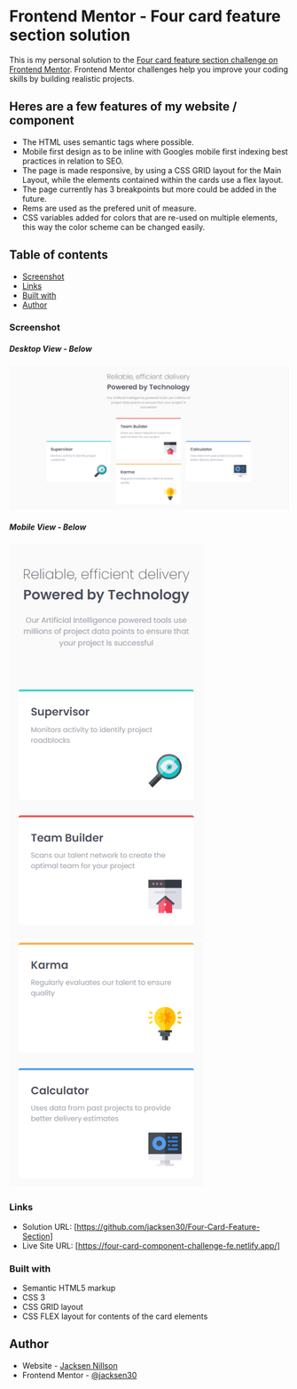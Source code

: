 # Frontend Mentor - Four card feature section solution

This is my personal solution to the [Four card feature section challenge on Frontend Mentor](https://www.frontendmentor.io/challenges/four-card-feature-section-weK1eFYK). Frontend Mentor challenges help you improve your coding skills by building realistic projects. 

## Heres are a few features of my website / component

* The HTML uses semantic tags where possible.
* Mobile first design as to be inline with Googles mobile first indexing best practices in relation to SEO.
* The page is made responsive, by using a CSS GRID layout for the Main Layout, while the elements contained within the cards use a flex layout. 
* The page currently has 3 breakpoints but more could be added in the future.
* Rems are used as the prefered unit of measure. 
* CSS variables added for colors that are re-used on multiple elements, this way the color scheme can be changed easily.


## Table of contents

  - [Screenshot](#screenshot)
  - [Links](#links)
  - [Built with](#built-with)
  - [Author](#author)

### Screenshot
##### Desktop View - Below
![Desktop Screenshot](./images/desktop-view.png)

##### Mobile View - Below
![Mobile Screenshot](./images/mobile-view-p1.png)
![Mobile Screenshot](./images/mobile-view-p2.png)


### Links

- Solution URL: [https://github.com/jacksen30/Four-Card-Feature-Section]
- Live Site URL: [https://four-card-component-challenge-fe.netlify.app/]

### Built with

- Semantic HTML5 markup
- CSS 3
- CSS GRID layout
- CSS FLEX layout for contents of the card elements

## Author

- Website - [Jacksen Nillson](https://devbyjacksen.com/)
- Frontend Mentor - [@jacksen30](https://www.frontendmentor.io/profile/jacksen30)
